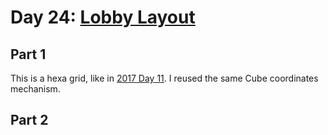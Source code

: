 # Day 24: [Lobby Layout](https://adventofcode.com/2020/day/24)

## Part 1

This is a hexa grid, like in [2017 Day 11](../../2017/day11/README.md). I reused the same Cube coordinates mechanism.

## Part 2

